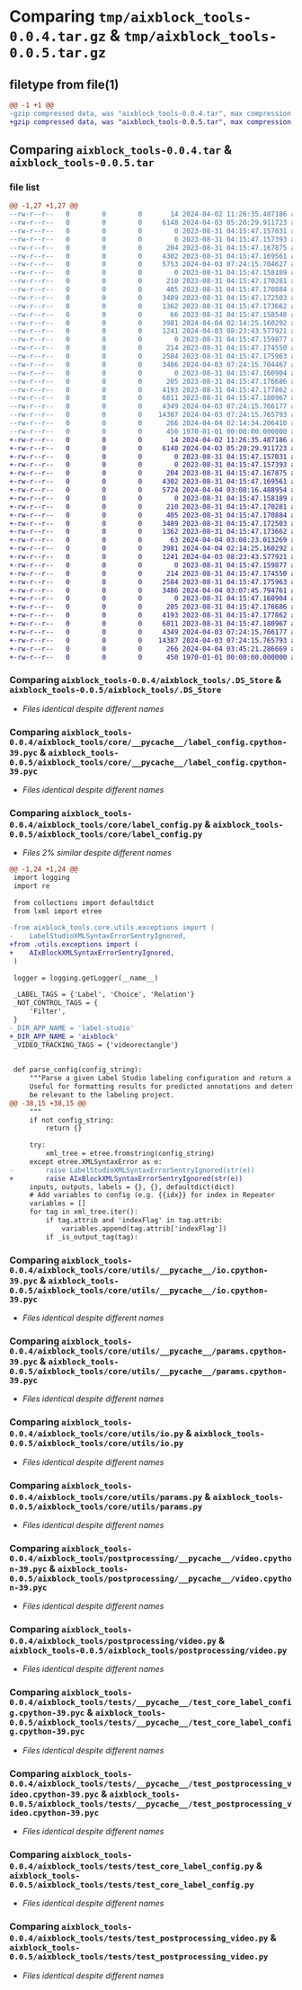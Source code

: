# Comparing `tmp/aixblock_tools-0.0.4.tar.gz` & `tmp/aixblock_tools-0.0.5.tar.gz`

## filetype from file(1)

```diff
@@ -1 +1 @@
-gzip compressed data, was "aixblock_tools-0.0.4.tar", max compression
+gzip compressed data, was "aixblock_tools-0.0.5.tar", max compression
```

## Comparing `aixblock_tools-0.0.4.tar` & `aixblock_tools-0.0.5.tar`

### file list

```diff
@@ -1,27 +1,27 @@
--rw-r--r--   0        0        0       14 2024-04-02 11:26:35.487186 aixblock_tools-0.0.4/README.md
--rw-r--r--   0        0        0     6148 2024-04-03 05:20:29.911723 aixblock_tools-0.0.4/aixblock_tools/.DS_Store
--rw-r--r--   0        0        0        0 2023-08-31 04:15:47.157031 aixblock_tools-0.0.4/aixblock_tools/__init__.py
--rw-r--r--   0        0        0        0 2023-08-31 04:15:47.157393 aixblock_tools-0.0.4/aixblock_tools/core/__init__.py
--rw-r--r--   0        0        0      204 2023-08-31 04:15:47.167875 aixblock_tools-0.0.4/aixblock_tools/core/__pycache__/__init__.cpython-39.pyc
--rw-r--r--   0        0        0     4302 2023-08-31 04:15:47.169561 aixblock_tools-0.0.4/aixblock_tools/core/__pycache__/label_config.cpython-39.pyc
--rw-r--r--   0        0        0     5753 2024-04-03 07:24:15.704627 aixblock_tools-0.0.4/aixblock_tools/core/label_config.py
--rw-r--r--   0        0        0        0 2023-08-31 04:15:47.158189 aixblock_tools-0.0.4/aixblock_tools/core/utils/__init__.py
--rw-r--r--   0        0        0      210 2023-08-31 04:15:47.170281 aixblock_tools-0.0.4/aixblock_tools/core/utils/__pycache__/__init__.cpython-39.pyc
--rw-r--r--   0        0        0      405 2023-08-31 04:15:47.170884 aixblock_tools-0.0.4/aixblock_tools/core/utils/__pycache__/exceptions.cpython-39.pyc
--rw-r--r--   0        0        0     3489 2023-08-31 04:15:47.172503 aixblock_tools-0.0.4/aixblock_tools/core/utils/__pycache__/io.cpython-39.pyc
--rw-r--r--   0        0        0     1362 2023-08-31 04:15:47.173662 aixblock_tools-0.0.4/aixblock_tools/core/utils/__pycache__/params.cpython-39.pyc
--rw-r--r--   0        0        0       66 2023-08-31 04:15:47.158548 aixblock_tools-0.0.4/aixblock_tools/core/utils/exceptions.py
--rw-r--r--   0        0        0     3981 2024-04-04 02:14:25.160292 aixblock_tools-0.0.4/aixblock_tools/core/utils/io.py
--rw-r--r--   0        0        0     1241 2024-04-03 08:23:43.577921 aixblock_tools-0.0.4/aixblock_tools/core/utils/params.py
--rw-r--r--   0        0        0        0 2023-08-31 04:15:47.159877 aixblock_tools-0.0.4/aixblock_tools/postprocessing/__init__.py
--rw-r--r--   0        0        0      214 2023-08-31 04:15:47.174550 aixblock_tools-0.0.4/aixblock_tools/postprocessing/__pycache__/__init__.cpython-39.pyc
--rw-r--r--   0        0        0     2584 2023-08-31 04:15:47.175963 aixblock_tools-0.0.4/aixblock_tools/postprocessing/__pycache__/video.cpython-39.pyc
--rw-r--r--   0        0        0     3486 2024-04-03 07:24:15.704467 aixblock_tools-0.0.4/aixblock_tools/postprocessing/video.py
--rw-r--r--   0        0        0        0 2023-08-31 04:15:47.160904 aixblock_tools-0.0.4/aixblock_tools/tests/__init__.py
--rw-r--r--   0        0        0      205 2023-08-31 04:15:47.176686 aixblock_tools-0.0.4/aixblock_tools/tests/__pycache__/__init__.cpython-39.pyc
--rw-r--r--   0        0        0     4193 2023-08-31 04:15:47.177862 aixblock_tools-0.0.4/aixblock_tools/tests/__pycache__/test_core_label_config.cpython-39.pyc
--rw-r--r--   0        0        0     6811 2023-08-31 04:15:47.180967 aixblock_tools-0.0.4/aixblock_tools/tests/__pycache__/test_postprocessing_video.cpython-39.pyc
--rw-r--r--   0        0        0     4349 2024-04-03 07:24:15.766177 aixblock_tools-0.0.4/aixblock_tools/tests/test_core_label_config.py
--rw-r--r--   0        0        0    14387 2024-04-03 07:24:15.765793 aixblock_tools-0.0.4/aixblock_tools/tests/test_postprocessing_video.py
--rw-r--r--   0        0        0      266 2024-04-04 02:14:34.206410 aixblock_tools-0.0.4/pyproject.toml
--rw-r--r--   0        0        0      450 1970-01-01 00:00:00.000000 aixblock_tools-0.0.4/PKG-INFO
+-rw-r--r--   0        0        0       14 2024-04-02 11:26:35.487186 aixblock_tools-0.0.5/README.md
+-rw-r--r--   0        0        0     6148 2024-04-03 05:20:29.911723 aixblock_tools-0.0.5/aixblock_tools/.DS_Store
+-rw-r--r--   0        0        0        0 2023-08-31 04:15:47.157031 aixblock_tools-0.0.5/aixblock_tools/__init__.py
+-rw-r--r--   0        0        0        0 2023-08-31 04:15:47.157393 aixblock_tools-0.0.5/aixblock_tools/core/__init__.py
+-rw-r--r--   0        0        0      204 2023-08-31 04:15:47.167875 aixblock_tools-0.0.5/aixblock_tools/core/__pycache__/__init__.cpython-39.pyc
+-rw-r--r--   0        0        0     4302 2023-08-31 04:15:47.169561 aixblock_tools-0.0.5/aixblock_tools/core/__pycache__/label_config.cpython-39.pyc
+-rw-r--r--   0        0        0     5724 2024-04-04 03:08:16.488954 aixblock_tools-0.0.5/aixblock_tools/core/label_config.py
+-rw-r--r--   0        0        0        0 2023-08-31 04:15:47.158189 aixblock_tools-0.0.5/aixblock_tools/core/utils/__init__.py
+-rw-r--r--   0        0        0      210 2023-08-31 04:15:47.170281 aixblock_tools-0.0.5/aixblock_tools/core/utils/__pycache__/__init__.cpython-39.pyc
+-rw-r--r--   0        0        0      405 2023-08-31 04:15:47.170884 aixblock_tools-0.0.5/aixblock_tools/core/utils/__pycache__/exceptions.cpython-39.pyc
+-rw-r--r--   0        0        0     3489 2023-08-31 04:15:47.172503 aixblock_tools-0.0.5/aixblock_tools/core/utils/__pycache__/io.cpython-39.pyc
+-rw-r--r--   0        0        0     1362 2023-08-31 04:15:47.173662 aixblock_tools-0.0.5/aixblock_tools/core/utils/__pycache__/params.cpython-39.pyc
+-rw-r--r--   0        0        0       63 2024-04-04 03:08:23.013269 aixblock_tools-0.0.5/aixblock_tools/core/utils/exceptions.py
+-rw-r--r--   0        0        0     3981 2024-04-04 02:14:25.160292 aixblock_tools-0.0.5/aixblock_tools/core/utils/io.py
+-rw-r--r--   0        0        0     1241 2024-04-03 08:23:43.577921 aixblock_tools-0.0.5/aixblock_tools/core/utils/params.py
+-rw-r--r--   0        0        0        0 2023-08-31 04:15:47.159877 aixblock_tools-0.0.5/aixblock_tools/postprocessing/__init__.py
+-rw-r--r--   0        0        0      214 2023-08-31 04:15:47.174550 aixblock_tools-0.0.5/aixblock_tools/postprocessing/__pycache__/__init__.cpython-39.pyc
+-rw-r--r--   0        0        0     2584 2023-08-31 04:15:47.175963 aixblock_tools-0.0.5/aixblock_tools/postprocessing/__pycache__/video.cpython-39.pyc
+-rw-r--r--   0        0        0     3486 2024-04-04 03:07:45.794761 aixblock_tools-0.0.5/aixblock_tools/postprocessing/video.py
+-rw-r--r--   0        0        0        0 2023-08-31 04:15:47.160904 aixblock_tools-0.0.5/aixblock_tools/tests/__init__.py
+-rw-r--r--   0        0        0      205 2023-08-31 04:15:47.176686 aixblock_tools-0.0.5/aixblock_tools/tests/__pycache__/__init__.cpython-39.pyc
+-rw-r--r--   0        0        0     4193 2023-08-31 04:15:47.177862 aixblock_tools-0.0.5/aixblock_tools/tests/__pycache__/test_core_label_config.cpython-39.pyc
+-rw-r--r--   0        0        0     6811 2023-08-31 04:15:47.180967 aixblock_tools-0.0.5/aixblock_tools/tests/__pycache__/test_postprocessing_video.cpython-39.pyc
+-rw-r--r--   0        0        0     4349 2024-04-03 07:24:15.766177 aixblock_tools-0.0.5/aixblock_tools/tests/test_core_label_config.py
+-rw-r--r--   0        0        0    14387 2024-04-03 07:24:15.765793 aixblock_tools-0.0.5/aixblock_tools/tests/test_postprocessing_video.py
+-rw-r--r--   0        0        0      266 2024-04-04 03:45:21.286669 aixblock_tools-0.0.5/pyproject.toml
+-rw-r--r--   0        0        0      450 1970-01-01 00:00:00.000000 aixblock_tools-0.0.5/PKG-INFO
```

### Comparing `aixblock_tools-0.0.4/aixblock_tools/.DS_Store` & `aixblock_tools-0.0.5/aixblock_tools/.DS_Store`

 * *Files identical despite different names*

### Comparing `aixblock_tools-0.0.4/aixblock_tools/core/__pycache__/label_config.cpython-39.pyc` & `aixblock_tools-0.0.5/aixblock_tools/core/__pycache__/label_config.cpython-39.pyc`

 * *Files identical despite different names*

### Comparing `aixblock_tools-0.0.4/aixblock_tools/core/label_config.py` & `aixblock_tools-0.0.5/aixblock_tools/core/label_config.py`

 * *Files 2% similar despite different names*

```diff
@@ -1,24 +1,24 @@
 import logging
 import re
 
 from collections import defaultdict
 from lxml import etree
 
-from aixblock_tools.core.utils.exceptions import (
-    LabelStudioXMLSyntaxErrorSentryIgnored,
+from .utils.exceptions import (
+    AIxBlockXMLSyntaxErrorSentryIgnored,
 )
 
 logger = logging.getLogger(__name__)
 
 _LABEL_TAGS = {'Label', 'Choice', 'Relation'}
 _NOT_CONTROL_TAGS = {
     'Filter',
 }
-_DIR_APP_NAME = 'label-studio'
+_DIR_APP_NAME = 'aixblock'
 _VIDEO_TRACKING_TAGS = {'videorectangle'}
 
 
 def parse_config(config_string):
     """Parse a given Label Studio labeling configuration and return a structured version of the configuration.
     Useful for formatting results for predicted annotations and determining the type(s) of ML models that might
     be relevant to the labeling project.
@@ -38,15 +38,15 @@
     """
     if not config_string:
         return {}
 
     try:
         xml_tree = etree.fromstring(config_string)
     except etree.XMLSyntaxError as e:
-        raise LabelStudioXMLSyntaxErrorSentryIgnored(str(e))
+        raise AIxBlockXMLSyntaxErrorSentryIgnored(str(e))
     inputs, outputs, labels = {}, {}, defaultdict(dict)
     # Add variables to config (e.g. {{idx}} for index in Repeater
     variables = []
     for tag in xml_tree.iter():
         if tag.attrib and 'indexFlag' in tag.attrib:
             variables.append(tag.attrib['indexFlag'])
         if _is_output_tag(tag):
```

### Comparing `aixblock_tools-0.0.4/aixblock_tools/core/utils/__pycache__/io.cpython-39.pyc` & `aixblock_tools-0.0.5/aixblock_tools/core/utils/__pycache__/io.cpython-39.pyc`

 * *Files identical despite different names*

### Comparing `aixblock_tools-0.0.4/aixblock_tools/core/utils/__pycache__/params.cpython-39.pyc` & `aixblock_tools-0.0.5/aixblock_tools/core/utils/__pycache__/params.cpython-39.pyc`

 * *Files identical despite different names*

### Comparing `aixblock_tools-0.0.4/aixblock_tools/core/utils/io.py` & `aixblock_tools-0.0.5/aixblock_tools/core/utils/io.py`

 * *Files identical despite different names*

### Comparing `aixblock_tools-0.0.4/aixblock_tools/core/utils/params.py` & `aixblock_tools-0.0.5/aixblock_tools/core/utils/params.py`

 * *Files identical despite different names*

### Comparing `aixblock_tools-0.0.4/aixblock_tools/postprocessing/__pycache__/video.cpython-39.pyc` & `aixblock_tools-0.0.5/aixblock_tools/postprocessing/__pycache__/video.cpython-39.pyc`

 * *Files identical despite different names*

### Comparing `aixblock_tools-0.0.4/aixblock_tools/postprocessing/video.py` & `aixblock_tools-0.0.5/aixblock_tools/postprocessing/video.py`

 * *Files identical despite different names*

### Comparing `aixblock_tools-0.0.4/aixblock_tools/tests/__pycache__/test_core_label_config.cpython-39.pyc` & `aixblock_tools-0.0.5/aixblock_tools/tests/__pycache__/test_core_label_config.cpython-39.pyc`

 * *Files identical despite different names*

### Comparing `aixblock_tools-0.0.4/aixblock_tools/tests/__pycache__/test_postprocessing_video.cpython-39.pyc` & `aixblock_tools-0.0.5/aixblock_tools/tests/__pycache__/test_postprocessing_video.cpython-39.pyc`

 * *Files identical despite different names*

### Comparing `aixblock_tools-0.0.4/aixblock_tools/tests/test_core_label_config.py` & `aixblock_tools-0.0.5/aixblock_tools/tests/test_core_label_config.py`

 * *Files identical despite different names*

### Comparing `aixblock_tools-0.0.4/aixblock_tools/tests/test_postprocessing_video.py` & `aixblock_tools-0.0.5/aixblock_tools/tests/test_postprocessing_video.py`

 * *Files identical despite different names*

